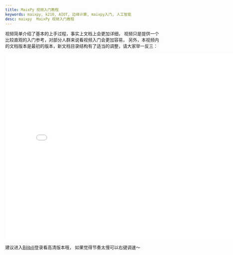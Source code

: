 ```yaml
---
title: MaixPy 视频入门教程
keywords: maixpy, k210, AIOT, 边缘计算, maixpy入门, 人工智能
desc: maixpy  MaixPy 视频入门教程
---
```





视频简单介绍了基本的上手过程，事实上文档上会更加详细， 视频只是提供一个比较直观的入门参考，对部分人群来说看视频入门会更加容易， 另外，本视频内的文档版本是最初的版本，新文档目录结构有了适当的调整，请大家举一反三：

<iframe width="800" height="600" src="//player.bilibili.com/player.html?aid=52613549&cid=92076022&page=1" scrolling="no" border="0" frameborder="no" framespacing="0" allowfullscreen="true"> </iframe>

建议进入[Bilibili](https://www.bilibili.com/video/av52613549?zw)登录看高清版本哦， 如果觉得节奏太慢可以右键调速～
